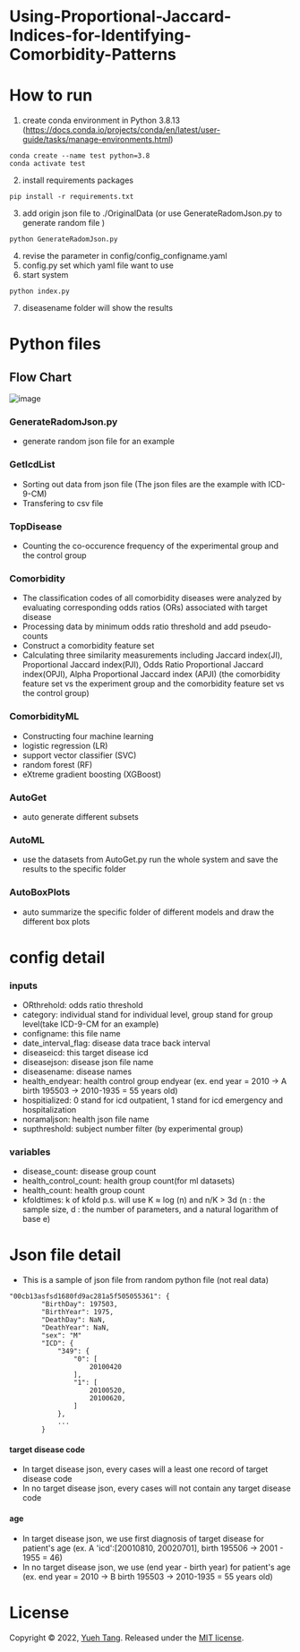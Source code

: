 # Using-Proportional-Jaccard-Indices-for-Identifying-Comorbidity-Patterns
# How to run
1. create conda environment in Python 3.8.13 (https://docs.conda.io/projects/conda/en/latest/user-guide/tasks/manage-environments.html)
```
conda create --name test python=3.8
conda activate test
```
2. install requirements packages
```
pip install -r requirements.txt
```
3. add origin json file to ./OriginalData (or use GenerateRadomJson.py to generate random file )
```
python GenerateRadomJson.py
```
4. revise the parameter in config/config_configname.yaml
5. config.py set which yaml file want to use
6. start system
```
python index.py
```
7. diseasename folder will show the results

# Python files
## Flow Chart
![image](https://github.com/tang03130313/Using-Proportional-Jaccard-Indices-to-Identify-Comorbidity-Patterns-of-Heart-Failure/blob/main/images/flowchart.png)
### GenerateRadomJson.py
+ generate random  json file for an example
### GetIcdList  
+ Sorting out data from json file (The json files are the example with ICD-9-CM)
+ Transfering to csv file
### TopDisease
+ Counting the co-occurence frequency of the experimental group and the control group
### Comorbidity
+ The classification codes of all comorbidity diseases were analyzed by evaluating corresponding odds ratios (ORs) associated with target disease
+ Processing data by minimum odds ratio threshold and add pseudo-counts
+ Construct a comorbidity feature set
+ Calculating three similarity measurements including Jaccard index(JI), Proportional Jaccard index(PJI), Odds Ratio Proportional Jaccard index(OPJI), Alpha Proportional Jaccard index (APJI) (the comorbidity feature set vs the experiment group and the comorbidity feature set vs the control group)
### ComorbidityML
+ Constructing four machine learning 
+ logistic regression (LR)
+ support vector classifier (SVC) 
+ random forest (RF) 
+ eXtreme gradient boosting (XGBoost)
### AutoGet
+ auto generate different subsets
### AutoML
+ use the datasets from AutoGet.py run the whole system and save the results to the specific folder
### AutoBoxPlots
+ auto summarize the specific folder of different models and draw the different box plots 

# config detail
### inputs
+ ORthrehold: odds ratio threshold
+ category: individual stand for individual level, group stand for group level(take ICD-9-CM for an example)
+ configname: this file name
+ date_interval_flag: disease data trace back interval
+ diseaseicd: this target disease icd
+ diseasejson: disease json file name
+ diseasename: disease names
+ health_endyear: health control group endyear (ex. end year = 2010 -> A birth 195503 -> 2010-1935 = 55 years old)
+ hospitialized: 0 stand for icd outpatient, 1 stand for icd emergency and hospitalization
+ noramaljson: health json file name
+ supthreshold: subject number filter (by experimental group)
### variables
+ disease_count: disease group count
+ health_control_count: health group count(for ml datasets)
+ health_count: health group count
+ kfoldtimes: k of kfold p.s. will use K ≈ log (n) and n/K > 3d (n : the sample size, d : the number of parameters, and a natural logarithm of base e)

# Json file detail
+ This is a sample of json file from random python file (not real data)
```
"00cb13asfsd1680fd9ac281a5f505055361": {
        "BirthDay": 197503,
        "BirthYear": 1975,
        "DeathDay": NaN,
        "DeathYear": NaN,
        "sex": "M"
        "ICD": {
            "349": {
                "0": [
                    20100420
                ],
                "1": [
                    20100520,
                    20100620,
                ]
            },
            ...
        }
```
#### target disease code
+ In target disease json, every cases will a least one record of target disease code
+ In no target disease json, every cases will not contain any target disease code
#### age
+ In target disease json, we use first diagnosis of target disease for patient's age (ex. A 'icd':[20010810, 20020701], birth 195506 -> 2001 - 1955 = 46)
+ In no target disease json, we use (end year - birth year) for patient's age (ex. end year = 2010 -> B birth 195503 -> 2010-1935 = 55 years old)

# License
Copyright © 2022, [Yueh Tang](https://github.com/tang03130313).
Released under the [MIT license](LICENSE).
